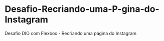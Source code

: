 # Desafio-Recriando-uma-P-gina-do-Instagram
Desafio DIO com Flexbox - Recriando uma página do Instagram
